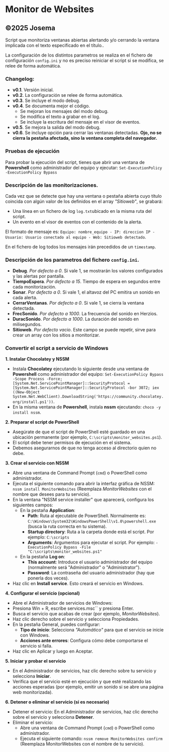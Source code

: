 # Monitor de Websites
## &copy;2025 Josema

Script que monitoriza ventanas abiertas alertando y/o cerrando la ventana implicada con el texto especificado en el t&iacute;tulo..

La configuraci&oacute;n de los distintos parametros se realiza en el fichero de configuraci&oacute;n `config.ini` y no es preciso reiniciar el script si se modifica, se relee de forma autom&aacute;tica.

### Changelog:
- **v0.1**. Versi&oacute;n inicial.
- **v0.2**. La configuraci&oacute;n se relee de forma autom&aacute;tica.
- **v0.3**. Se incluye el modo debug.
- **v0.4**. Se documenta mejor el c&oacute;digo.
    - Se mejoran los mensajes del modo debug.
    - Se modifica el texto a grabar en el log.
    - Se incluye la escritura del mensaje en el visor de eventos.
- **v0.5**. Se mejora la salida del modo debug.
- **v0.6**. Se incluye opci&oacute;n para cerrar las ventanas detectadas. **Ojo, no se cierra la pesta&ntilde;a afectada, sino la ventana completa del navegador.**

### Pruebas de ejecuci&oacute;n

Para probar la ejecuci&oacute;n del script, tienes que abrir una ventana de **Powershell** como administrador del equipo y ejecutar:
`Set-ExecutionPolicy -ExecutionPolicy Bypass`

### Descripci&oacute;n de las monitorizaciones.

Cada vez que se detecte que hay una ventana o pesta&ntilde;a abierta cuyo t&iacute;tulo coincida con alg&uacute;n valor de los definidos en el array *"Sitioweb"*, se grabar&aacute;:

- Una l&iacute;nea en un fichero de log `log.txt`ubicado en la misma ruta del script.
- Un evento en el visor de eventos con el contenido de la alerta.

El formato de mensaje es: `Equipo: nombre_equipo - IP: direccion IP - Usuario: Usuario conectado al equipo - Web: Sitioweb detectado`.

En el fichero de log todos los mensajes ir&aacute;n precedidos de un `timestamp`.

### Descripci&oacute;n de los parametros del fichero `config.ini`.

- **Debug**. *Por defecto a 0*. Si vale 1, se mostrar&aacute;n los valores configurados y las alertas por pantalla.
- **TiempoEspera**. *Por defecto a 15*. Tiempo de espera en segundos entre cada monitorizaci&oacute;n.
- **Sonar**. *Por defecto a 0*. Si vale 1, el altavoz del PC emitira un sonido en cada alerta.
- **CerrarVentanas**. *Por defecto a 0*. Si vale 1, se cierra la ventana detectada.
- **FrecSonido**. *Por defecto a 1000*. La frecuencia del sonido en Herzios.
- **DuracSonido**. *Por defecto a 1000*. La duraci&oacute;n del sonido en milisegundos.
- **Sitioweb**. *Por defecto vacio*. Este campo se puede repetir, sirve para crear un array con los sitios a monitorizar.

### Convertir el script a servicio de Windows

**1. Instalar Chocolatey y NSSM**

- Instala **Chocolatey** ejecutando lo siguiente desde una ventana de **Powershell** como administrador del equipo: `Set-ExecutionPolicy Bypass -Scope Process -Force; [System.Net.ServicePointManager]::SecurityProtocol = [System.Net.ServicePointManager]::SecurityProtocol -bor 3072; iex ((New-Object System.Net.WebClient).DownloadString('https://community.chocolatey.org/install.ps1'))`.
- En la misma ventana de **Powershell**, instala **nssm** ejecutando: `choco -y install nssm`.

**2. Preparar el script de PowerShell**

- Aseg&uacute;rate de que el script de PowerShell est&eacute; guardado en una ubicaci&oacute;n permanente (por ejemplo, `C:\scripts\monitor_websites.ps1`). 
- El script debe tener permisos de ejecuci&oacute;n en el sistema. 
- Debemos asegurarnos de que no tenga acceso al directorio quien no debe.

**3. Crear el servicio con NSSM**

- Abre una ventana de Command Prompt (`cmd`) o PowerShell como administrador.
- Ejecuta el siguiente comando para abrir la interfaz gr&aacute;fica de NSSM: `nssm install MonitorWebsites` (Reemplaza *MonitorWebsites* con el nombre que desees para tu servicio).
- En la ventana "NSSM service installer" que aparecer&aacute;, configura los siguientes campos:
    - En la pesta&ntilde;a **Application**:
        - **Path**: Ruta al ejecutable de PowerShell. Normalmente es: `C:\Windows\System32\WindowsPowerShell\v1.0\powershell.exe` (busca la ruta correcta en tu sistema).
        - **Startup directory**: Ruta a la carpeta donde est&aacute; el script. Por ejemplo: `C:\scripts`
        - **Arguments**: Argumentos para ejecutar el script. Por ejemplo: `-ExecutionPolicy Bypass -File "C:\scripts\monitor_websites.ps1"`
    - En la pesta&ntilde;a **Log on**:
        - **This account**: Introduce el usuario administrador del equipo (normalmente ser&aacute; "Administrador" o "Administrator").
        - **Password**: La contrase&ntilde;a del usuario administrador (hay que ponerla dos veces).
- Haz clic en **Install service**. Esto crear&aacute; el servicio en Windows.

**4. Configurar el servicio (opcional)**

- Abre el Administrador de servicios de Windows:
- Presiona Win + R, escribe services.msc`` y presiona Enter.
- Busca el servicio que acabas de crear (por ejemplo, *MonitorWebsites*).
- Haz clic derecho sobre el servicio y selecciona Propiedades.
- En la pesta&ntilde;a General, puedes configurar:
    - **Tipo de inicio**: Selecciona *"Autom&aacute;tico"* para que el servicio se inicie con Windows.
    - **Acciones ante errores**: Configura c&oacute;mo debe comportarse el servicio si falla.
- Haz clic en Aplicar y luego en Aceptar.

**5. Iniciar y probar el servicio**

- En el Administrador de servicios, haz clic derecho sobre tu servicio y selecciona **Iniciar**.
- Verifica que el servicio est&eacute; en ejecuci&oacute;n y que est&eacute; realizando las acciones esperadas (por ejemplo, emitir un sonido si se abre una p&aacute;gina web monitorizada).

**6. Detener o eliminar el servicio (si es necesario)**

- Detener el servicio: En el Administrador de servicios, haz clic derecho sobre el servicio y selecciona **Detener**.
- Eliminar el servicio:
    - Abre una ventana de Command Prompt (`cmd`) o PowerShell como administrador.
    - Ejecuta el siguiente comando: `nssm remove MonitorWebsites confirm` (Reemplaza MonitorWebsites con el nombre de tu servicio).

